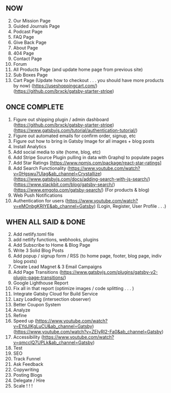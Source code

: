 ## NOW

2. Our Mission Page
3. Guided Journals Page
4. Podcast Page
5. FAQ Page
6. Give Back Page
7. About Page
8. 404 Page
9. Contact Page
10. Forum
11. All Products Page (and update home page from previous site)
12. Sub Boxes Page
13. Cart Page (Update how to checkout . . . you should have more products by now) (https://useshoppingcart.com/) (https://github.com/brxck/gatsby-starter-stripe)

## ONCE COMPLETE

1. Figure out shipping plugin / admin dashboard (https://github.com/brxck/gatsby-starter-stripe) (https://www.gatsbyjs.com/tutorial/authentication-tutorial/)
2. Figure out automated emails for confirm order, signup, etc
3. Figure out how to bring in Gatsby Image for all images + blog posts
4. Install Analytics
5. Add social media to site (home, blog, etc)
6. Add Stripe Source Plugin pulling in data with Graphql to populate pages
7. Add Star Ratings [https://www.npmjs.com/package/react-star-ratings]
8. Add Search Functionality (https://www.youtube.com/watch?v=0Hgswu7Ulag&ab_channel=Crystallize) (https://www.gatsbyjs.com/docs/adding-search-with-js-search/) (https://www.stackbit.com/blog/gatsby-search/) (https://www.emgoto.com/gatsby-search/) (For products & blog)
9. Web Push Notifications
10. Authentication for users (https://www.youtube.com/watch?v=eMOnbgKRIYE&ab_channel=Gatsby) (Login, Register, User Profile . . .)

## WHEN ALL SAID & DONE

2. Add netlify.toml file
3. add netlify functions, webhooks, plugins
4. Add Subscribe to Home & Blog Page
5. Write 3 Solid Blog Posts
6. Add popup / signup form / RSS (to home page, footer, blog page, indiv blog posts)
7. Create Lead Magnet & 3 Email Campaigns
8. Add Page Transitions (https://www.gatsbyjs.com/plugins/gatsby-v2-plugin-page-transitions/)
9. Google Lighthouse Report
10. Fix all in that report (optimize images / code splitting . . . )
11. Integrate Gatsby Cloud for Build Service
12. Lazy Loading (intersection observer)
13. Better Coupon System
14. Analyze
15. Refine
16. Speed up (https://www.youtube.com/watch?v=EYdJIKgLuCU&ab_channel=Gatsby) (https://www.youtube.com/watch?v=ZEIyRI2-Fa0&ab_channel=Gatsby)
17. Accessibility (https://www.youtube.com/watch?v=qmcclQ7UPLk&ab_channel=Gatsby)
18. Test
19. SEO
20. Track Funnel
21. Ask Feedback
22. Copywriting
23. Posting Blogs
24. Delegate / Hire
25. Scale ! ! !

